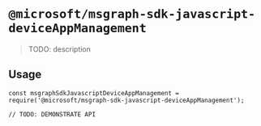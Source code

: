 # `@microsoft/msgraph-sdk-javascript-deviceAppManagement`

> TODO: description

## Usage

```
const msgraphSdkJavascriptDeviceAppManagement = require('@microsoft/msgraph-sdk-javascript-deviceAppManagement');

// TODO: DEMONSTRATE API
```
